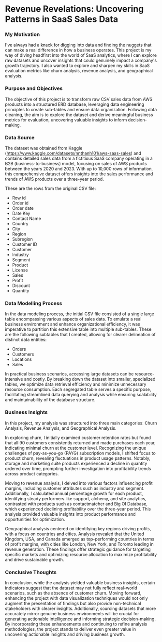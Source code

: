 # Revenue Revelations: Uncovering Patterns in SaaS Sales Data

### My Motivation

I've always had a knack for digging into data and finding the nuggets that can make a real difference in how a business operates. This project is my way of diving headfirst into the world of SaaS analytics, where I can explore raw datasets and uncover insights that could genuinely impact a company's growth trajectory. I also wanted to explore and sharpen my skills in SaaS evaluation metrics like churn analysis, revenue analysis, and geographical analysis. 

### Purpose and Objectives 

The objective of this project is to transform raw CSV sales data from AWS products into a structured ERD database, leveraging data engineering principles to create sub-tables and ensure data organization. Following data cleaning, the aim is to explore the dataset and derive meaningful business metrics for evaluation, uncovering valuable insights to inform decision-making.

### Data Source

The dataset was obtained from Kaggle (https://www.kaggle.com/datasets/nnthanh101/aws-saas-sales) and contains detailed sales data from a fictitious SaaS company operating in a B2B (business-to-business) model, focusing on sales of AWS products between the years 2020 and 2023. With up to 10,000 rows of information, this comprehensive dataset offers insights into the sales performance and trends of AWS products over a three-year period.

These are the rows from the original CSV file:

- Row id              
- Order id            
- Order date          
- Date Key            
- Contact Name        
- Country             
- City                
- Region            
- Subregion           
- Customer ID
- Customer
- Industry
- Segment
- Product
- License
- Sales
- Profit
- Discount
- Quantity

### Data Modelling Process

In the data modeling process, the initial CSV file consisted of a single large table encompassing various aspects of sales data. To emulate a real business environment and enhance organizational efficiency, it was imperative to partition this extensive table into multiple sub-tables. These are the following subtables that I created, allowing for clearer delineation of distinct data entities:

- Orders
- Customers
- Locations
- Sales 

In practical business scenarios, accessing large datasets can be resource-intensive and costly. By breaking down the dataset into smaller, specialized tables, we optimize data retrieval efficiency and minimize unnecessary resource consumption. Each segregated table serves a specific purpose, facilitating streamlined data querying and analysis while ensuring scalability and maintainability of the database structure.

### Business Insights

In this project, my analysis was structured into three main categories: Churn Analysis, Revenue Analysis, and Geographical Analysis. 

In exploring churn, I initially examined customer retention rates but found that all 90 customers consistently returned and made purchases each year, indicating minimal churn at the customer level. Recognizing the unique challenges of pay-as-you-go (PAYG) subscription models, I shifted focus to product churn, revealing fluctuations in product usage patterns. Notably, storage and marketing suite products experienced a decline in quantity ordered over time, prompting further investigation into profitability trends across product categories.

Moving to revenue analysis, I delved into various factors influencing profit margins, including customer attributes such as industry and segment. Additionally, I calculated annual percentage growth for each product, identifying steady performers like support, alchemy, and site analytics, contrasted with products such as contactmatcher and Big OI Database, which experienced declining profitability over the three-year period. This analysis provided valuable insights into product performance and opportunities for optimization.

Geographical analysis centered on identifying key regions driving profits, with a focus on countries and cities. Analysis revealed that the United Kingdom, USA, and Canada emerged as top-performing countries in terms of profit margins, with cities like London, New York, and Toronto leading in revenue generation. These findings offer strategic guidance for targeting specific markets and optimizing resource allocation to maximize profitability and drive sustainable growth.

### Conclusive Thoughts

In conclusion, while the analysis yielded valuable business insights, certain indicators suggest that the dataset may not fully reflect real-world scenarios, such as the absence of customer churn. Moving forward, enhancing the project with data visualization techniques would not only augment the presentation of findings but also provide non-technical stakeholders with clearer insights. Additionally, sourcing datasets that more accurately mirror genuine business environments will be crucial for generating actionable intelligence and informing strategic decision-making. By incorporating these enhancements and continuing to refine analysis methodologies, the project stands to deliver even greater value in uncovering actionable insights and driving business growth.
